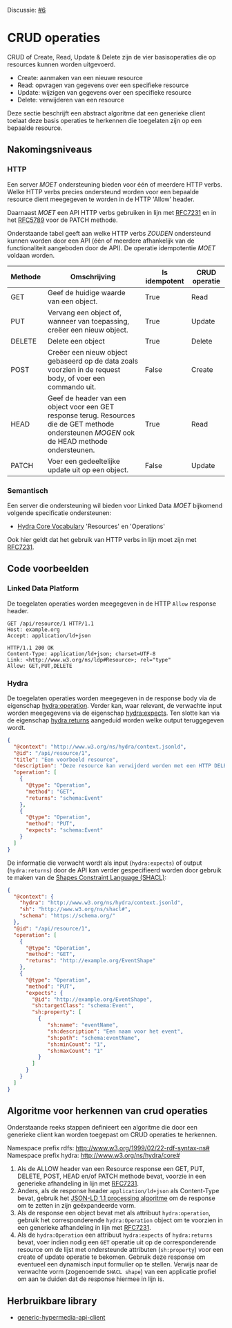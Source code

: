 Discussie: [#6](https://github.com/pietercolpaert/generieke-hypermedia-api/issues/6)

# CRUD operaties

CRUD of Create, Read, Update & Delete zijn de vier basisoperaties die op resources kunnen worden uitgevoerd.
* Create: aanmaken van een nieuwe resource
* Read: opvragen van gegevens over een specifieke resource
* Update: wijzigen van gegevens over een specifieke resource
* Delete: verwijderen van een resource

Deze sectie beschrijft een abstract algoritme dat een generieke client toelaat deze basis operaties te herkennen die toegelaten zijn op een bepaalde resource.

## Nakomingsniveaus

### HTTP

Een server _MOET_ ondersteuning bieden voor één of meerdere HTTP verbs. Welke HTTP verbs precies ondersteund worden voor een bepaalde resource dient meegegeven te worden in de HTTP 'Allow' header.

Daarnaast _MOET_ een API HTTP verbs gebruiken in lijn met [RFC7231](https://tools.ietf.org/html/rfc7231) en in het [RFC5789](https://tools.ietf.org/html/rfc5789) voor de PATCH methode.

Onderstaande tabel geeft aan welke HTTP verbs _ZOUDEN_ ondersteund kunnen worden door een API (één of meerdere afhankelijk van de functionaliteit aangeboden door de API). De operatie idempotentie _MOET_ voldaan worden. 

Methode  | Omschrijving  | Is idempotent | CRUD operatie
-------- | ------------- | ------------- | -------------
GET     | Geef de huidige waarde van een object. | True | Read
PUT     | Vervang een object of, wanneer van toepassing, creëer een nieuw object. | True | Update
DELETE  | Delete een object | True | Delete
POST    | Creëer een nieuw object gebaseerd op de data zoals voorzien in de request body, of voer een commando uit. | False | Create
HEAD    | Geef de header van een object voor een GET response terug. Resources die de GET methode ondersteunen _MOGEN_ ook de HEAD methode ondersteunen. | True | Read
PATCH   | Voer een gedeeltelijke update uit op een object. | False | Update

### Semantisch

Een server die ondersteuning wil bieden voor Linked Data _MOET_ bijkomend volgende specificatie ondersteunen:

+ [Hydra Core Vocabulary](http://www.hydra-cg.com/spec/latest/core/) 'Resources' en 'Operations'

Ook hier geldt dat het gebruik van HTTP verbs in lijn moet zijn met [RFC7231](https://tools.ietf.org/html/rfc7231).

## Code voorbeelden

### Linked Data Platform

De toegelaten operaties worden meegegeven in de HTTP `Allow` response header.

```
GET /api/resource/1 HTTP/1.1
Host: example.org
Accept: application/ld+json
```

```
HTTP/1.1 200 OK 
Content-Type: application/ld+json; charset=UTF-8
Link: <http://www.w3.org/ns/ldp#Resource>; rel="type"
Allow: GET,PUT,DELETE
```

### Hydra

De toegelaten operaties worden meegegeven in de response body via de eigenschap [hydra:operation](http://www.w3.org/ns/hydra/core#operation). Verder kan, waar relevant, de verwachte input worden meegegevens via de eigenschap [hydra:expects](http://www.w3.org/ns/hydra/core#expects). Ten slotte kan via de eigenschap [hydra:returns](http://www.w3.org/ns/hydra/core#returns) aangeduid worden welke output teruggegeven wordt. 

```json
{
  "@context": "http://www.w3.org/ns/hydra/context.jsonld",
  "@id": "/api/resource/1",
  "title": "Een voorbeeld resource",
  "description": "Deze resource kan verwijderd worden met een HTTP DELETE request of aangepast worden met een HTTP PUT request",
  "operation": [
    {
      "@type": "Operation",
      "method": "GET",
      "returns": "schema:Event"
    },
    {
      "@type": "Operation",
      "method": "PUT",
      "expects": "schema:Event"
    }
  ]
}
```

De informatie die verwacht wordt als input (`hydra:expects`) of output (`hydra:returns`) door de API kan verder gespecifieerd worden door gebruik te maken van de [Shapes Constraint Language (SHACL)](https://www.w3.org/TR/shacl/):

```json
{
  "@context": {
    "hydra": "http://www.w3.org/ns/hydra/context.jsonld",
    "sh": "http://www.w3.org/ns/shacl#",
    "schema": "https://schema.org/"
  },
  "@id": "/api/resource/1",
  "operation": [
    {
      "@type": "Operation",
      "method": "GET",
      "returns": "http://example.org/EventShape"
    },
    {
      "@type": "Operation",
      "method": "PUT",
      "expects": {
        "@id": "http://example.org/EventShape",
        "sh:targetClass": "schema:Event",
        "sh:property": [
          {
             "sh:name": "eventName",
             "sh:description": "Een naam voor het event",
             "sh:path": "schema:eventName",
             "sh:minCount": "1",
             "sh:maxCount": "1"             
          }
        ]
      }
    }
  ]
}
```

## Algoritme voor herkennen van crud operaties

Onderstaande reeks stappen definieert een algoritme die door een generieke client kan worden toegepast om CRUD operaties te herkennen.

Namespace prefix rdfs: http://www.w3.org/1999/02/22-rdf-syntax-ns#
Namespace prefix hydra: http://www.w3.org/ns/hydra/core#

1. Als de ALLOW header van een Resource response een GET, PUT, DELETE, POST, HEAD en/of PATCH methode bevat, voorzie in een generieke afhandeling in lijn met [RFC7231](https://tools.ietf.org/html/rfc7231). 
2. Anders, als de response header `application/ld+json` als Content-Type bevat, gebruik het [JSON-LD 1.1 processing algoritme](https://json-ld.org/spec/FCGS/json-ld-api/20180607/#expansion-algorithms) om de response om te zetten in zijn geëxpandeerde vorm.
3. Als de response een object bevat met als attribuut `hydra:operation`, gebruik het corresponderende `hydra:Operation` object om te voorzien in een generieke afhandeling in lijn met [RFC7231](https://tools.ietf.org/html/rfc7231).
4. Als de `hydra:Operation` een attribuut `hydra:expects` of `hydra:returns` bevat, voer indien nodig een `GET` operatie uit op de corresponderende resource om de lijst met ondersteunde attributen (`sh:property`) voor een create of update operatie te bekomen. Gebruik deze response om eventueel een dynamisch input formulier op te stellen. Verwijs naar de verwachte vorm (zogenoemde `SHACL shape`) van een applicatie profiel om aan te duiden dat de response hiermee in lijn is. 

## Herbruikbare library

* [generic-hypermedia-api-client](https://github.com/Informatievlaanderen/generic-hypermedia-api-client)
